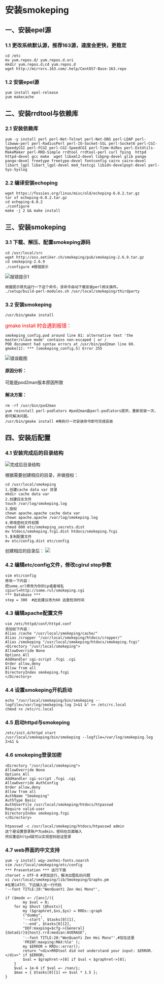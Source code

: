 # 安装smokeping


## 一、安装epel源
### 1.1	更改系统默认源，推荐163源，速度会更快，更稳定
	cd /etc
	mv yum.repos.d/ yum.repos.d.ori
	mkdir yum.repos.d;cd yum.repos.d
	wget http://mirrors.163.com/.help/CentOS7-Base-163.repo

### 1.2 安装epel源
	yum install epel-release
	yum makecache

## 二、安装rrdtool与依赖库
### 2.1 安装依赖库
	yum -y install perl perl-Net-Telnet perl-Net-DNS perl-LDAP perl-libwww-perl perl-RadiusPerl perl-IO-Socket-SSL perl-Socket6 perl-CGI-SpeedyCGI perl-FCGI perl-CGI-SpeedCGI perl-Time-HiRes perl-ExtUtils-MakeMaker perl-RRD-Simple rrdtool rrdtool-perl curl fping  httpd httpd-devel gcc make  wget libxml2-devel libpng-devel glib pango pango-devel freetype freetype-devel fontconfig cairo cairo-devel libart_lgpl libart_lgpl-devel mod_fastcgi libidn-develpopt-devel perl-Sys-Syslog
### 2.2 编译安装echoping

	wget https://fossies.org/linux/misc/old/echoping-6.0.2.tar.gz
	tar xf echoping-6.0.2.tar.gz
	cd echoping-6.0.2
	./configure
	make -j 2 && make install 

## 三、安装smokeping

### 3.1 下载、解压、配置smokeping源码
	cd /usr/local/src
	wget http://oss.oetiker.ch/smokeping/pub/smokeping-2.6.9.tar.gz
	cd smokeping-2.6.9
	./configure #报错提示
![报错提示1](https://i.imgur.com/eB5ex1G.png)

	根据提示首先运行一下这个命令，该命令自动下载安装perl相关插件。
	./setup/build-perl-modules.sh /usr/local/smokeping/thirdparty

### 3.2 安装smokeping
	/usr/bin/gmake install
	
<font color=#FF0000 size=3 >gmake install 时会遇到报错：</font>

	smokeping_config.pod around line 81: alternative text 'the master/slave mode' contains non-escaped | or /
	POD document had syntax errors at /usr/bin/pod2man line 69.
	gmake[1]: *** [smokeping_config.5] Error 255

![错误截图](https://i.imgur.com/14qROeN.png)

#### 原因分析：

可能是pod2man版本原因所致

#### 解决方案：
	rm -rf /usr/bin/pod2man
    yum reinstall perl-podlators #pod2man由perl-podlators提供，重新安装一次，即可解决问题。
	/usr/bin/gmake install #再执行一次安装命令即可完成安装

## 四、安装后配置

### 4.1 安装完成后的目录结构
![完成后目录结构](https://i.imgur.com/bkUPAgc.png)

根据需要创建相应的目录，并做授权：

	cd /usr/local/smokeping
	1.创建cache data var 目录
	mkdir cache data var
	2.创建日志文件
	touch /var/log/smokeping.log
	3.授权
	chown apache.apache cache data var
	chown apache.apache /var/log/smokeping.log
	4.修改密码文件权限
	chmod 600 etc/smokeping_secrets.dist
	mv htdocs/smokeping.fcgi.dist htdocs/smokeping.fcgi
	5.复制配置文件
	mv etc/config.dist etc/config

创建相应的目录后：
![](https://i.imgur.com/wYO7a7K.png)

### 4.2 编辑etc/config文件，修改cgirul step参数
	
	vim etc/config
	修改一下内容：
	把some.url修改为你的ip或者域名
	cgiurl=http://some.rul/smokeping.cgi
 	*** Database ***
  	step = 300  #此处建议改为60 这是检测时间

### 4.3 编辑apache配置文件
	vim /etc/httpd/conf/httpd.conf
	添加如下内容：
	Alias /cache "/usr/local/smokeping/cache/"
	Alias /cropper "/usr/local/smokeping/htdocs/cropper/"
	Alias /smokeping "/usr/local/smokeping/htdocs/smokeping.fcgi"
	<Directory "/usr/local/smokeping">
	AllowOverride None
	Options All
	AddHandler cgi-script .fcgi .cgi
	Order allow,deny
	Allow from all
	DirectoryIndex smokeping.fcgi
	</Directory>

### 4.4 设置smokeping开机启动
	
	echo "/usr/local/smokeping/bin/smokeping --logfile=/var/log/smokeping.log 2>&1 &" >> /etc/rc.local
	chmod +x /etc/rc.local

### 4.5 启动httpd与smokeping
	/etc/init.d/httpd start
	/usr/local/smokeping/bin/smokeping --logfile=/var/log/smokeping.log 2>&1 &

### 4.6 smokeping登录加密

	<Directory "/usr/local/smokeping">
	AllowOverride None
	Options All
	AddHandler cgi-script .fcgi .cgi
	AllowOverride AuthConfig
	Order allow,deny
	Allow from all
	AuthName "Smokeping"
	AuthType Basic
	AuthUserFile /usr/local/smokeping/htdocs/htpasswd
	Require valid-user
	DirectoryIndex smokeping.fcgi
	</Directory>

	htpasswd -c /usr/local/smokeping/htdocs/htpasswd admin
	这个是设置登录账户为admin，密码在后面输入
	然后重启httpd就可以实现密码验证登录

### 4.7 web界面的中文支持

	yum -y install wqy-zenhei-fonts.noarch
	vim /usr/local/smokeping/etc/config
	*** Presentation *** 这行下面
	charset = UTF-8 #添加这行，解决出图乱码问题
	vi /usr/local/smokeping/lib/Smokeping/Graphs.pm
	#在第147行，下边插入这一行代码
	'--font TITLE:20:"WenQuanYi Zen Hei Mono"',

	if ($mode =~ /[anc]/){
	        my $val = 0;
        for my $host (@hosts){
            my ($graphret,$xs,$ys) = RRDs::graph
            ("dummy",
            '--start', $tasks[0][1],
            '--end', $tasks[0][2],
            "DEF:maxping=$cfg->{General}{datadir}${host}.rrd:median:AVERAGE",
            '--font TITLE:20:"WenQuanYi Zen Hei Mono"',#加在这里
            'PRINT:maxping:MAX:%le' );
            my $ERROR = RRDs::error();
            return "<div>RRDtool did not understand your input: $ERROR.</div>" if $ERROR;
            $val = $graphret->[0] if $val < $graphret->[0];
        }
        $val = 1e-6 if $val =~ /nan/i;
        $max = { $tasks[0][1] => $val * 1.5 };
    }